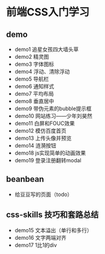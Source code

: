 # 前端CSS入门学习


## demo
- demo1 追星女孩四大墙头草
- demo2 精灵图
- demo3 字体图标
- demo4 浮动、清除浮动
- demo5 导航栏
- demo6 通知样式
- demo7 平均布局
- demo8 垂直居中
- demo9 带伪元素的bubble提示框
- demo10 网站练习——少年刘昊然
- demo11 白屏和FOUC效果
- demo12 模仿百度首页
- demo13 上传头像并预览
- demo14 涟漪按钮
- demo18 js实现简单的动画效果
- demo19 登录注册翻转modal

## beanbean
- 给豆豆写的页面（todo）

## css-skills 技巧和套路总结
- demo15 文本溢出（单行和多行）
- demo16 文字两端对齐
- demo17 1比1的div


